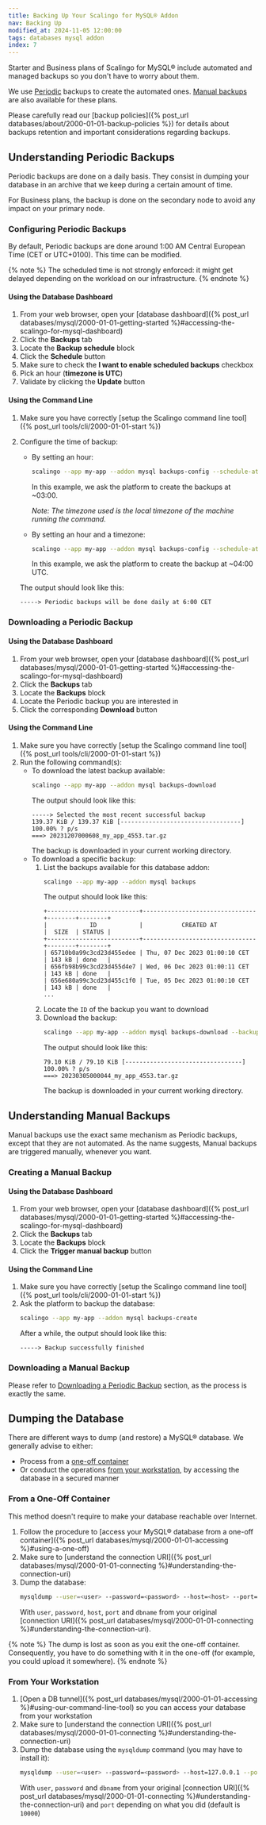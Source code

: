 ```yaml
---
title: Backing Up Your Scalingo for MySQL® Addon
nav: Backing Up
modified_at: 2024-11-05 12:00:00
tags: databases mysql addon
index: 7
---
```



Starter and Business plans of Scalingo for MySQL® include automated and
managed backups so you don't have to worry about them.

We use [Periodic](#understanding-periodic-backups) backups to create the
automated ones. [Manual backups](#understanding-manual-backups) are also
available for these plans.

Please carefully read our [backup policies]({% post_url databases/about/2000-01-01-backup-policies %})
for details about backups retention and important considerations regarding
backups.


## Understanding Periodic Backups

Periodic backups are done on a daily basis. They consist in dumping your
database in an archive that we keep during a certain amount of time.

For Business plans, the backup is done on the secondary node to avoid any
impact on your primary node.

### Configuring Periodic Backups

By default, Periodic backups are done around 1:00 AM Central European Time
(CET or UTC+0100). This time can be modified.

{% note %}
The scheduled time is not strongly enforced: it might get delayed depending on
the workload on our infrastructure.
{% endnote %}

#### Using the Database Dashboard

1. From your web browser, open your [database dashboard]({% post_url databases/mysql/2000-01-01-getting-started %}#accessing-the-scalingo-for-mysql-dashboard)
2. Click the **Backups** tab
3. Locate the **Backup schedule** block
4. Click the **Schedule** button
5. Make sure to check the **I want to enable scheduled backups** checkbox
6. Pick an hour (**timezone is UTC**)
7. Validate by clicking the **Update** button

#### Using the Command Line

1. Make sure you have correctly [setup the Scalingo command line tool]({% post_url tools/cli/2000-01-01-start %})
2. Configure the time of backup:
   - By setting an hour:
     ```bash
     scalingo --app my-app --addon mysql backups-config --schedule-at 3
     ```
     In this example, we ask the platform to create the backups at ~03:00.

     _Note: The timezone used is the local timezone of the machine running the command._
   - By setting an hour and a timezone:
     ```bash
     scalingo --app my-app --addon mysql backups-config --schedule-at "4:00 UTC"
     ```
     In this example, we ask the platform to create the backup at ~04:00 UTC.

   The output should look like this:
   ```text
   -----> Periodic backups will be done daily at 6:00 CET
   ```

### Downloading a Periodic Backup

#### Using the Database Dashboard

1. From your web browser, open your [database dashboard]({% post_url databases/mysql/2000-01-01-getting-started %}#accessing-the-scalingo-for-mysql-dashboard)
2. Click the **Backups** tab
3. Locate the **Backups** block
4. Locate the Periodic backup you are interested in
5. Click the corresponding **Download** button

#### Using the Command Line

1. Make sure you have correctly [setup the Scalingo command line tool]({% post_url tools/cli/2000-01-01-start %})
2. Run the following command(s):
   - To download the latest backup available:
     ```bash
     scalingo --app my-app --addon mysql backups-download
     ```
     The output should look like this:
     ```text
     -----> Selected the most recent successful backup
     139.37 KiB / 139.37 KiB [----------------------------------] 100.00% ? p/s
     ===> 20231207000608_my_app_4553.tar.gz
     ```
     The backup is downloaded in your current working directory.
   - To download a specific backup:
     1. List the backups available for this database addon:
        ```bash
        scalingo --app my-app --addon mysql backups
        ```
        The output should look like this:
        ```text
        +--------------------------+--------------------------------+--------+--------+
        |            ID            |           CREATED AT           |  SIZE  | STATUS |
        +--------------------------+--------------------------------+--------+--------+
        | 65710b0a99c3cd23d455edee | Thu, 07 Dec 2023 01:00:10 CET  | 143 kB | done   |
        | 656fb98b99c3cd23d455d4e7 | Wed, 06 Dec 2023 01:00:11 CET  | 143 kB | done   |
        | 656e680a99c3cd23d455c1f0 | Tue, 05 Dec 2023 01:00:10 CET  | 143 kB | done   |
        ...
        ```
     2. Locate the `ID` of the backup you want to download
     3. Download the backup:
        ```bash
        scalingo --app my-app --addon mysql backups-download --backup <backup_ID>
        ```
        The output should look like this:
        ```text
        79.10 KiB / 79.10 KiB [---------------------------------] 100.00% ? p/s
        ===> 20230305000044_my_app_4553.tar.gz
        ```
        The backup is downloaded in your current working directory.


## Understanding Manual Backups

Manual backups use the exact same mechanism as Periodic backups, except that
they are not automated. As the name suggests, Manual backups are triggered
manually, whenever you want.

### Creating a Manual Backup

#### Using the Database Dashboard

1. From your web browser, open your [database dashboard]({% post_url databases/mysql/2000-01-01-getting-started %}#accessing-the-scalingo-for-mysql-dashboard)
2. Click the **Backups** tab
3. Locate the **Backups** block
4. Click the **Trigger manual backup** button

#### Using the Command Line

1. Make sure you have correctly [setup the Scalingo command line tool]({% post_url tools/cli/2000-01-01-start %})
2. Ask the platform to backup the database:
   ```bash
   scalingo --app my-app --addon mysql backups-create
   ```
   After a while, the output should look like this:
   ```text
   -----> Backup successfully finished
   ```

### Downloading a Manual Backup

Please refer to [Downloading a Periodic Backup](#downloading-a-periodic-backup)
section, as the process is exactly the same.


## Dumping the Database

There are different ways to dump (and restore) a MySQL® database. We
generally advise to either:
- Process from a [one-off container](#from-a-one-off-container)
- Or conduct the operations [from your workstation](#from-your-workstation), by
  accessing the database in a secured manner

### From a One-Off Container

This method doesn't require to make your database reachable over Internet.

1. Follow the procedure to [access your MySQL® database from a one-off
   container]({% post_url databases/mysql/2000-01-01-accessing %}#using-a-one-off)
2. Make sure to [understand the connection URI]({% post_url databases/mysql/2000-01-01-connecting %}#understanding-the-connection-uri)
3. Dump the database:
   ```bash
   mysqldump --user=<user> --password=<password> --host=<host> --port=<port> --column-statistics=0 --no-tablespaces <dbname> > dump.sql
   ```
   With `user`, `password`, `host`, `port` and `dbname` from your original
   [connection URI]({% post_url databases/mysql/2000-01-01-connecting %}#understanding-the-connection-uri).

{% note %}
The dump is lost as soon as you exit the one-off container. Consequently, you
have to do something with it in the one-off (for example, you could upload it
somewhere).
{% endnote %}

### From Your Workstation

1. [Open a DB tunnel]({% post_url databases/mysql/2000-01-01-accessing %}#using-our-command-line-tool)
   so you can access your database from your workstation
2. Make sure to [understand the connection URI]({% post_url databases/mysql/2000-01-01-connecting %}#understanding-the-connection-uri)
3. Dump the database using the `mysqldump` command (you may have to install it):
   ```bash
   mysqldump --user=<user> --password=<password> --host=127.0.0.1 --port=<port> --column-statistics=0 --no-tablespaces <dbname> > dump.sql
   ```
   With `user`, `password` and `dbname` from your original [connection URI]({% post_url databases/mysql/2000-01-01-connecting %}#understanding-the-connection-uri)
   and `port` depending on what you did (default is `10000`)
